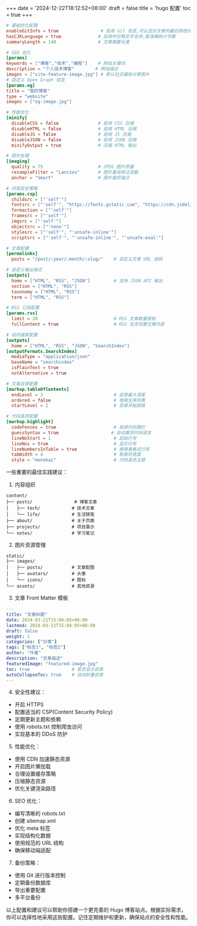 +++
date = '2024-12-22T18:12:52+08:00'
draft = false
title = 'hugo 配置'
toc = true
+++

```toml
# 基础优化配置
enableGitInfo = true                # 启用 Git 信息,可以显示文章的最后修改时间
hasCJKLanguage = true              # 启用中日韩文字支持,能准确统计字数
summaryLength = 140                # 文章摘要长度

# SEO 优化
[params]
keywords = ["博客","技术","编程"]    # 网站关键词
description = "个人技术博客"        # 网站描述
images = ["site-feature-image.jpg"] # 默认社交媒体分享图片
# 自定义 Open Graph 信息
[params.og]
title = "我的博客"
type = "website"
images = ["og-image.jpg"]

# 性能优化
[minify]
  disableCSS = false               # 启用 CSS 压缩
  disableHTML = false              # 启用 HTML 压缩
  disableJS = false                # 启用 JS 压缩
  disableJSON = false              # 启用 JSON 压缩
  minifyOutput = true              # 压缩 HTML 输出

# 图片处理
[imaging]
  quality = 75                     # JPEG 图片质量
  resampleFilter = "Lanczos"       # 图片重采样过滤器
  anchor = "Smart"                 # 图片裁剪锚点

# 内容安全策略
[params.csp]
  childsrc = ["'self'"]
  fontsrc = ["'self'", "https://fonts.gstatic.com", "https://cdn.jsdelivr.net"]
  formaction = ["'self'"]
  framesrc = ["'self'"]
  imgsrc = ["'self'"]
  objectsrc = ["'none'"]
  stylesrc = ["'self'", "'unsafe-inline'"]
  scriptsrc = ["'self'", "'unsafe-inline'", "'unsafe-eval'"]

# 文章配置
[permalinks]
  posts = "/post/:year/:month/:slug/"    # 自定义文章 URL 结构

# 自定义输出格式
[outputs]
  home = ["HTML", "RSS", "JSON"]         # 支持 JSON API 输出
  section = ["HTML", "RSS"]
  taxonomy = ["HTML", "RSS"]
  term = ["HTML", "RSS"]

# RSS 订阅配置
[params.rss]
  limit = 20                             # RSS 文章数量限制
  fullContent = true                     # RSS 包含完整文章内容

# 站内搜索配置
[outputs]
  home = ["HTML", "RSS", "JSON", "SearchIndex"]
[outputFormats.SearchIndex]
  mediaType = "application/json"
  baseName = "searchindex"
  isPlainText = true
  notAlternative = true

# 文章目录配置
[markup.tableOfContents]
  endLevel = 3                           # 目录最大深度
  ordered = false                        # 使用无序列表
  startLevel = 2                         # 目录开始层级

# 代码高亮配置
[markup.highlight]
  codeFences = true                      # 启用代码围栏
  guessSyntax = true                    # 自动推测代码语言
  lineNoStart = 1                        # 起始行号
  lineNos = true                         # 显示行号
  lineNumbersInTable = true              # 使用表格式行号
  tabWidth = 4                           # 制表符宽度
  style = "monokai"                      # 代码高亮主题
```

一些重要的最佳实践建议：

1. 内容组织
```
content/
├── posts/                # 博客文章
│   ├── tech/            # 技术文章
│   └── life/            # 生活随笔
├── about/               # 关于页面
├── projects/            # 项目展示
└── notes/               # 学习笔记
```

2. 图片资源管理
```
static/
├── images/
│   ├── posts/           # 文章配图
│   ├── avatars/         # 头像
│   └── icons/           # 图标
└── assets/              # 其他资源
```

3. 文章 Front Matter 模板
```yaml
---
title: "文章标题"
date: 2024-03-21T15:04:05+08:00
lastmod: 2024-03-21T15:04:05+08:00
draft: false
weight: 1
categories: ["分类"]
tags: ["标签1", "标签2"]
author: "作者"
description: "文章描述"
featuredImage: "featured-image.jpg"
toc: true                # 是否显示目录
autoCollapseToc: true    # 自动折叠目录
---
```

4. 安全性建议：
- 开启 HTTPS
- 配置适当的 CSP(Content Security Policy)
- 定期更新主题和依赖
- 使用 robots.txt 控制爬虫访问
- 实现基本的 DDoS 防护

5. 性能优化：
- 使用 CDN 加速静态资源
- 开启图片懒加载
- 合理设置缓存策略
- 压缩静态资源
- 优化关键渲染路径

6. SEO 优化：
- 编写清晰的 robots.txt
- 创建 sitemap.xml
- 优化 meta 标签
- 实现结构化数据
- 使用规范的 URL 结构
- 确保移动端适配

7. 备份策略：
- 使用 Git 进行版本控制
- 定期备份数据库
- 导出重要配置
- 多平台备份

以上配置和建议可以帮助你搭建一个更完善的 Hugo 博客站点。根据实际需求，你可以选择性地采用这些配置。记住定期维护和更新，确保站点的安全性和性能。
